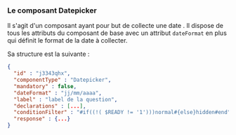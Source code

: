 ### Le composant Datepicker

Il s'agit d'un composant ayant pour but de collecte une date .
Il dispose de tous les attributs du composant de base avec un attribut `dateFormat` en plus qui définit le format de la date à collecter.

Sa structure est la suivante :

```json
{
  "id" : "j3343qhx",
  "componentType" : "Datepicker",
  "mandatory" : false,
  "dateFormat" : "jj/mm/aaaa",
  "label" : "label de la question",
  "declarations" : [...],
  "conditionFilter" : "#if((!( $READY != '1')))normal#{else}hidden#end",
  "response" : {...}
}
```
